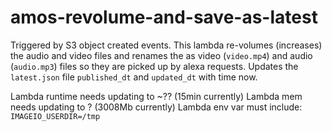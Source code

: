 # amos-revolume-and-save-as-latest
Triggered by S3 object created events.
This lambda re-volumes (increases) the audio and video files and renames the as video (`video.mp4`) and audio (`audio.mp3`) files so they are picked up by alexa requests.
Updates the `latest.json` file `published_dt` and `updated_dt` with time now.


Lambda runtime needs updating to ~?? (15min currently)
Lambda mem needs updating to ? (3008Mb currently)
Lambda env var must include:
`IMAGEIO_USERDIR=/tmp`